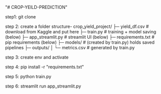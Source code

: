 "# CROP-YEILD-PREDICTION" 

step1: 
git clone 

step 2:
create a folder structure-
crop_yield_project/
├─ yield_df.csv                # download from Kaggle and put here
├─ train.py                    # training + model saving (below)
├─ app_streamlit.py            # streamlit UI (below)
├─ requirements.txt            # pip requirements (below)
├─ models/                     # (created by train.py) holds saved pipelines
├─ outputs/
│  └─ metrics.csv              # generated by train.py

step 3: 
create env and activate

step 4: 
pip install -r "requirements.txt"

step 5:
python train.py

step 6:
streamlit run app_streamlit.py
